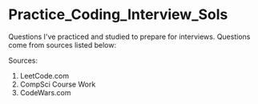 # Practice_Coding_Interview_Sols
Questions I've practiced and studied to prepare for interviews. Questions come from sources listed below: 



Sources: 

1) LeetCode.com
2) CompSci Course Work
3) CodeWars.com 

